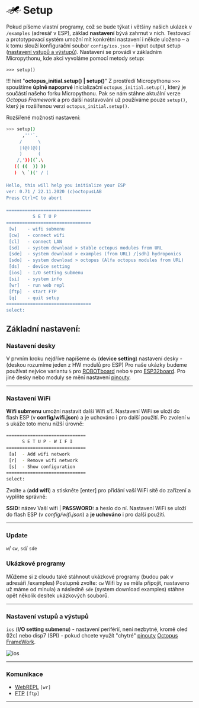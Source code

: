 # ![logo](img/logo_small.png) Setup

Pokud píšeme vlastní programy, což se bude týkat i většiny našich ukázek v `/examples` (adresář v ESP), základ **nastavení** bývá zahrnut v nich. Testovací a prototypovací systém umožní mít konkrétní nastavení i někde uloženo – a k tomu slouží konfigurační soubor `config/ios.json` – input output setup ([nastavení vstupů a výstupů](#nastaveni-vstupu-a-vystupu)).
Nastavení se provádí v základním Micropythonu, kde akci vyvoláme pomocí metody setup:

```microprython
>>> setup()
```

!!! hint "**octopus_initial.setup() | setup()**"
    Z prostředí Micropythonu `>>>` spouštíme **úplně napoprvé** inicializační `octopus_initial.setup()`, který je součástí našeho forku Micropythonu. Pak se nám stáhne aktuální verze *Octopus Framework* a pro další nastavování už používáme pouze `setup()`, který je rozšířenou verzí `octopus_initial.setup()`.

Rozšířené možnosti nastavení:

```bash
>>> setup()
      ,'''`.
     /      \
     |(@)(@)|
     )      (
    /,'))((`.\
   (( ((  )) ))
   )  \ `)(' / (

Hello, this will help you initialize your ESP
ver: 0.71 / 22.11.2020 (c)octopusLAB
Press Ctrl+C to abort

================================
          S E T U P
================================
 [w]    - wifi submenu
 [cw]   - connect wifi
 [cl]   - connect LAN
 [sd]   - system download > stable octopus modules from URL
 [sde]  - system download > examples (from URL) /[sdh] hydroponics
 [sdo]  - system download > octopus (Alfa octopus modules from URL)
 [ds]   - device setting
 [ios]  - I/O setting submenu
 [si]   - system info
 [wr]   - run web repl
 [ftp]  - start FTP
 [q]    - quit setup
================================
select:

```

## Základní nastavení: 

### Nastavení desky

V prvním kroku nejdříve napíšeme `ds` (**device setting**) nastavení desky - (deskou rozumíme jeden z HW modulů pro ESP)
Pro naše ukázky budeme používat nejvíce variantu `5` pro [ROBOTboard](https://www.octopuslab.cz/vyvojove-desky/robot-board/) nebo `9` pro [ESP32board](https://www.octopuslab.cz/esp32-board/).
Pro jiné desky nebo moduly se mění nastavení [pinouty](/basicdoc/#pinout).

---

### Nastavení WiFi

**Wifi submenu** umožní nastavit další Wifi síť. Nastavení WiFi se uloží do flash ESP (v **config/wifi.json**) a je uchováno i pro další použití. Po zvolení `w` s ukáže toto menu nižší úrovně:

```bash
==============================
      S E T U P - W I F I
==============================
 [a]  - Add wifi network
 [r]  - Remove wifi network
 [s]  - Show configuration  
==============================
select:
```

Zvolte `a` (**add wifi**) a stiskněte [enter] pro přidání vaší WiFi sítě do zařízení a vyplňte správně:

**SSID:** název Vaší wifi | **PASSWORD:** a heslo do ní. Nastavení WiFi se uloží do flash ESP (v *config/wifi.json*) a **je uchováno** i pro další použití.

---

### Update

`w`/ `cw`, `sd`/ `sde`

### Ukázkové programy

Můžeme si z cloudu také stáhnout ukázkové programy (budou pak v adresáři /examples)
Postupně zvolte:
`cw` Wifi by se měla připojit, nastaveno už máme od minula) a následně `sde` (system download examples) stáhne opět několik desítek ukázkových souborů.

---

### Nastavení vstupů a výstupů

`ios` (**I/O setting submenu**) - nastavení periférií, není nezbytné, kromě oled (I2c) nebo disp7 (SPI) - pokud chcete využít "chytré" [pinouty](/basicdoc/#pinout) [Octopus FrameWork](/framework).

![ios](https://www.octopuslab.cz/wp-content/uploads/2019/07/workshop-upy201907-2.jpg)

---

### Komunikace

- [WebREPL](/repl/) `[wr]`
- [FTP](/ftp/) `[ftp]`

---